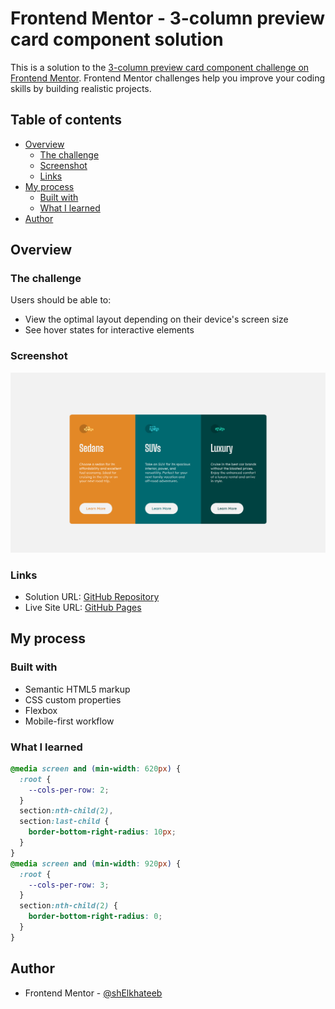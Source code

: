# Frontend Mentor - 3-column preview card component solution

This is a solution to the [3-column preview card component challenge on Frontend Mentor](https://www.frontendmentor.io/challenges/3column-preview-card-component-pH92eAR2-). Frontend Mentor challenges help you improve your coding skills by building realistic projects. 

## Table of contents

- [Overview](#overview)
  - [The challenge](#the-challenge)
  - [Screenshot](#screenshot)
  - [Links](#links)
- [My process](#my-process)
  - [Built with](#built-with)
  - [What I learned](#what-i-learned)
- [Author](#author)

## Overview

### The challenge

Users should be able to:

- View the optimal layout depending on their device's screen size
- See hover states for interactive elements

### Screenshot

![](./screenshot.jpg)

### Links

- Solution URL: [GitHub Repository](https://github.com/shElkhateeb/3-column-preview-card-component-main)
- Live Site URL: [GitHub Pages](https://shelkhateeb.github.io/3-column-preview-card-component-main/)

## My process

### Built with

- Semantic HTML5 markup
- CSS custom properties
- Flexbox
- Mobile-first workflow

### What I learned

```css
@media screen and (min-width: 620px) {
  :root {
    --cols-per-row: 2;
  }
  section:nth-child(2),
  section:last-child {
    border-bottom-right-radius: 10px;
  }
}
@media screen and (min-width: 920px) {
  :root {
    --cols-per-row: 3;
  }
  section:nth-child(2) {
    border-bottom-right-radius: 0;
  }
}
```

## Author

- Frontend Mentor - [@shElkhateeb](https://www.frontendmentor.io/profile/shElkhateeb)
